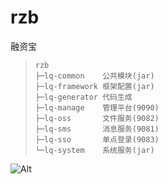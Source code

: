 # rzb
融资宝



> ```
> rzb
> ├─lq-common    公共模块(jar)
> ├─lq-framework 框架配置(jar)
> ├─lq-generator 代码生成
> ├─lq-manage    管理平台(9090)
> ├─lq-oss       文件服务(9082)
> ├─lq-sms       消息服务(9081)
> ├─lq-sso       单点登录(9083)
> └─lq-system    系统服务(jar)
> ```


![Alt](https://repobeats.axiom.co/api/embed/10f88df158ee637f91cb012920bb9d3ae40e74fd.svg "Repobeats analytics image")
